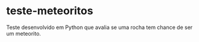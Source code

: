 # teste-meteoritos
Teste desenvolvido em Python que avalia se uma rocha tem chance de ser um meteorito.
